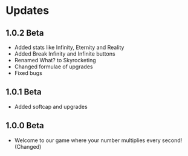 # Updates
## 1.0.2 Beta
- Added stats like Infinity, Eternity and Reality
- Added Break Infinity and Infinite buttons
- Renamed What? to Skyrocketing
- Changed formulae of upgrades
- Fixed bugs
## 1.0.1 Beta
- Added softcap and upgrades
## 1.0.0 Beta
- Welcome to our game where your number multiplies every second! (Changed)
